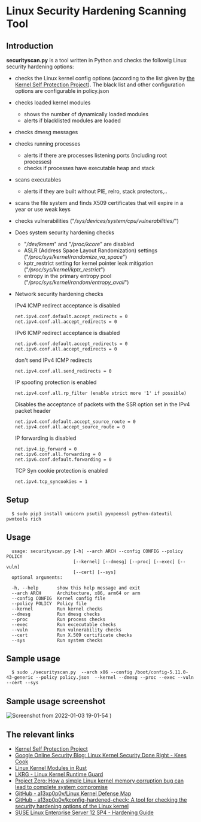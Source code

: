 # Linux Security Hardening Scanning Tool
## Introduction ##
**securityscan.py** is a tool written in Python and checks the followig Linux security hardening options:
* checks the Linux kernel config options (according to the list given by [the Kernel Self Protection Project](https://kernsec.org/wiki/index.php/Kernel_Self_Protection_Project)). The black list and other configuration options are configurable in policy.json
* checks loaded kernel modules
  * shows the number of dynamically loaded modules
  * alerts if blacklisted modules are loaded
* checks dmesg messages
* checks running processes
  * alerts if there are processes listening ports (including root processes)
  * checks if processes have executable heap and stack
* scans executables
  * alerts if they are built without PIE, relro, stack protectors,..
* scans the file system and finds X509 certificates that will expire in a year or use weak keys
* checks vulnerabilities ("*/sys/devices/system/cpu/vulnerabilities/*")
* Does system security hardening checks
  * "*/dev/kmem*" and "*/proc/kcore*" are disabled
  * ASLR (Address Space Layout Randomization) settings ("*/proc/sys/kernel/randomize_va_space*")
  * kptr_restrict setting for kernel pointer leak mitigation ("*/proc/sys/kernel/kptr_restrict*")
  * entropy in the primary entropy pool ("*/proc/sys/kernel/random/entropy_avail*")
* Network security hardening checks
    
    IPv4 ICMP redirect acceptance is disabled
    
      net.ipv4.conf.default.accept_redirects = 0
      net.ipv4.conf.all.accept_redirects = 0
    
    IPv6 ICMP redirect acceptance is disabled
      
      net.ipv6.conf.default.accept_redirects = 0
      net.ipv6.conf.all.accept_redirects = 0
    
    don't send IPv4 ICMP redirects
        
      net.ipv4.conf.all.send_redirects = 0    
    
    IP spoofing protection is enabled  
        
      net.ipv4.conf.all.rp_filter (enable strict more '1' if possible)      

    Disables the acceptance of packets with the SSR option set in the IPv4 packet header

      net.ipv4.conf.default.accept_source_route = 0
      net.ipv4.conf.all.accept_source_route = 0

    IP forwarding is disabled
      
      net.ipv4.ip_forward = 0
      net.ipv6.conf.all.forwarding = 0
      net.ipv6.conf.default.forwarding = 0

    TCP Syn cookie protection is enabled

      net.ipv4.tcp_syncookies = 1

## Setup

      $ sudo pip3 install unicorn psutil pyopenssl python-dateutil pwntools rich 

## Usage
      usage: securityscan.py [-h] --arch ARCH --config CONFIG --policy POLICY
                             [--kernel] [--dmesg] [--proc] [--exec] [--vuln]
                             [--cert] [--sys]
      optional arguments:
    
      -h, --help       show this help message and exit
      --arch ARCH      Architecture, x86, arm64 or arm
      --config CONFIG  Kernel config file
      --policy POLICY  Policy file
      --kernel         Run kernel checks
      --dmesg          Run dmesg checks
      --proc           Run process checks
      --exec           Run excecutable checks
      --vuln           Run vulnerability checks
      --cert           Run X.509 certificate checks
      --sys            Run system checks

## Sample usage ##

      $ sudo ./securityscan.py  --arch x86 --config /boot/config-5.11.0-43-generic --policy policy.json  --kernel --dmesg --proc --exec --vuln --cert --sys

## Sample usage screenshot

![Screenshot from 2022-01-03 19-01-54](https://user-images.githubusercontent.com/5366714/147969353-6c29ee38-1ef1-488c-b8dc-6bcdbb5cfdeb.png)
)

## The relevant links ##
* [Kernel Self Protection Project](https://kernsec.org/wiki/index.php/Kernel_Self_Protection_Project)
* [Google Online Security Blog: Linux Kernel Security Done Right - Kees Cook](https://security.googleblog.com/2021/08/linux-kernel-security-done-right.html)
* [Linux Kernel Modules in Rust](https://static.sched.com/hosted_files/lssna19/d6/kernel-modules-in-rust-lssna2019.pdf)
* [LKRG - Linux Kernel Runtime Guard](https://www.openwall.com/lkrg/)
* [Project Zero: How a simple Linux kernel memory corruption bug can lead to complete system compromise](https://googleprojectzero.blogspot.com/2021/10/how-simple-linux-kernel-memory.html)
* [GitHub - a13xp0p0v/Linux Kernel Defense Map](https://github.com/a13xp0p0v/linux-kernel-defence-map)
* [GitHub - a13xp0p0v/kconfig-hardened-check: A tool for checking the security hardening options of the Linux kernel](https://github.com/a13xp0p0v/kconfig-hardened-check)
* [SUSE Linux Enterprise Server 12 SP4 - Hardening Guide](https://documentation.suse.com/sles/12-SP4/pdf/book-hardening_color_en.pdf)

